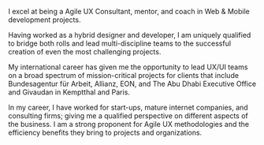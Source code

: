 I excel at being a Agile UX Consultant, mentor, and coach in Web & Mobile development projects.

Having worked as a hybrid designer and developer, I am uniquely qualified to bridge both rolls and lead multi-discipline teams to the successful creation of even the most challenging projects.

My international career has given me the opportunity to lead UX/UI teams on a broad spectrum of mission-critical projects for clients that include Bundesagentur für Arbeit, Allianz, EON, and The Abu Dhabi Executive Office and Givaudan in Kemptthal and Paris.

In my career, I have worked for start-ups, mature internet companies, and consulting firms; giving me a qualified perspective on different aspects of the business. I am a strong proponent for Agile UX methodologies and the efficiency benefits they bring to projects and organizations.
